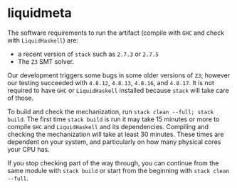 # liquidmeta

The software requirements to run the artifact (compile with `GHC` and check with `LiquidHaskell`) are:
  - a recent version of `stack` such as `2.7.3` or `2.7.5`
  - The `Z3` SMT solver.

Our development triggers some bugs in some older versions of `Z3`; however our testing succeeded with `4.8.12`, `4.8.13`, `4.8.16`, and `4.8.17`. It is not required to have `GHC` or `LiquidHaskell` installed because `stack` will take care of those.

To build and check the mechanization, run `stack clean --full; stack build`. The first time `stack build` is run it may take 15 minutes or more to compile `GHC` and `LiquidHaskell` and its dependencies.  Compiling and checking the mechanization will take at least 30 minutes. These times are dependent on your system, and particularly on how many physical cores your CPU has.

If you stop checking part of the way through, you can continue from the same module with `stack build` or start from the beginning with `stack clean --full`.
